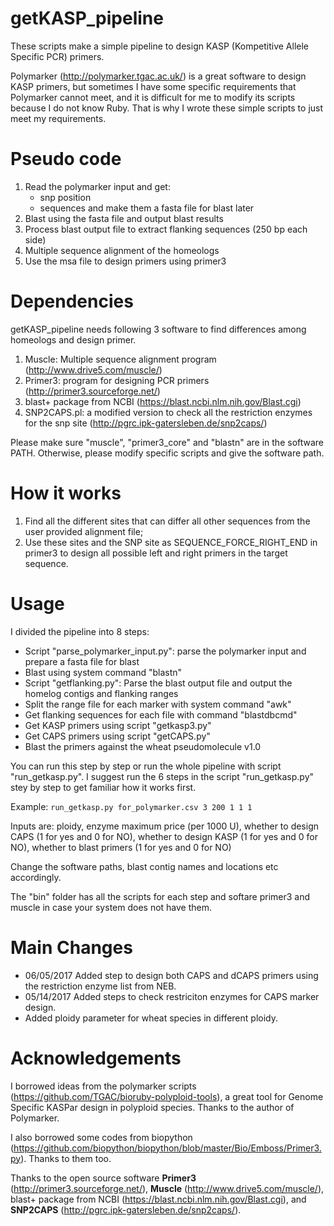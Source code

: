 # getKASP_pipeline

These scripts make a simple pipeline to design KASP (Kompetitive Allele Specific PCR) primers.

Polymarker (http://polymarker.tgac.ac.uk/) is a great software to design KASP primers, but sometimes I have some specific requirements that Polymarker cannot meet, and it is difficult for me to modify its scripts because I do not know Ruby. That is why I wrote these simple scripts to just meet my requirements.

# Pseudo code
1. Read the polymarker input and get:
	- snp position
	- sequences and make them a fasta file for blast later
2. Blast using the fasta file and output blast results
3. Process blast output file to extract flanking sequences (250 bp each side)
4. Multiple sequence alignment of the homeologs
5. Use the msa file to design primers using primer3

# Dependencies

getKASP_pipeline needs following 3 software to find differences among homeologs and design primer.
1. Muscle: Multiple sequence alignment program (http://www.drive5.com/muscle/)
2. Primer3: program for designing PCR primers (http://primer3.sourceforge.net/)
3. blast+ package from NCBI (https://blast.ncbi.nlm.nih.gov/Blast.cgi)
4. SNP2CAPS.pl: a modified version to check all the restriction enzymes for the snp site (http://pgrc.ipk-gatersleben.de/snp2caps/)

Please make sure "muscle", "primer3_core" and "blastn" are in the software PATH. Otherwise, please modify specific scripts and give the software path.

# How it works
1. Find all the different sites that can differ all other sequences from the user provided alignment file;
2. Use these sites and the SNP site as SEQUENCE_FORCE_RIGHT_END in primer3 to design all possible left and right primers in the target sequence.

# Usage

I divided the pipeline into 8 steps:
- Script "parse_polymarker_input.py": parse the polymarker input and prepare a fasta file for blast
- Blast using system command "blastn"
- Script "getflanking.py": Parse the blast output file and output the homelog contigs and flanking ranges
- Split the range file for each marker with system command "awk"
- Get flanking sequences for each file with command "blastdbcmd"
- Get KASP primers using script "getkasp3.py"
- Get CAPS primers using script "getCAPS.py"
- Blast the primers against the wheat pseudomolecule v1.0


You can run this step by step or run the whole pipeline with script "run_getkasp.py". I suggest run the 6 steps in the script "run_getkasp.py" stey by step to get familiar how it works first.

Example: `run_getkasp.py for_polymarker.csv 3 200 1 1 1`

Inputs are: ploidy, enzyme maximum price (per 1000 U), whether to design CAPS (1 for yes and 0 for NO), whether to design KASP (1 for yes and 0 for NO), whether to blast primers (1 for yes and 0 for NO)

Change the software paths, blast contig names and locations etc accordingly.

The "bin" folder has all the scripts for each step and softare primer3 and muscle in case your system does not have them.

# Main Changes
- 06/05/2017 Added step to design both CAPS and dCAPS primers using the restriction enzyme list from NEB.
- 05/14/2017 Added steps to check restriciton enzymes for CAPS marker design.
- Added ploidy parameter for wheat species in different ploidy.

# Acknowledgements
I borrowed ideas from the polymarker scripts (https://github.com/TGAC/bioruby-polyploid-tools), a great tool for Genome Specific KASPar design in polyploid species. Thanks to the author of Polymarker.

I also borrowed some codes from biopython (https://github.com/biopython/biopython/blob/master/Bio/Emboss/Primer3.py). Thanks to them too.

Thanks to the open source software **Primer3** (http://primer3.sourceforge.net/), **Muscle** (http://www.drive5.com/muscle/),  blast+ package from NCBI (https://blast.ncbi.nlm.nih.gov/Blast.cgi), and **SNP2CAPS** (http://pgrc.ipk-gatersleben.de/snp2caps/).
